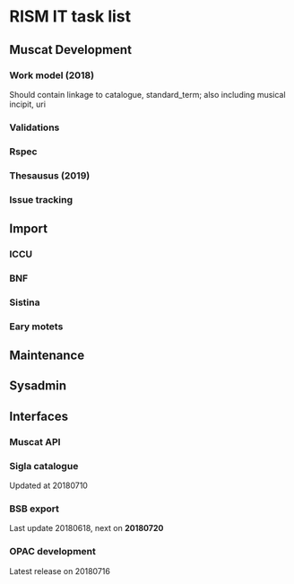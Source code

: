 # RISM IT task list  

## Muscat Development  
### Work model (2018)
Should contain linkage to catalogue, standard_term; also including musical incipit, uri

### Validations
### Rspec
### Thesausus (2019)
### Issue tracking  

## Import
### ICCU
### BNF
### Sistina
### Eary motets

## Maintenance  

## Sysadmin  

## Interfaces
### Muscat API
### Sigla catalogue
Updated at 20180710  

### BSB export
Last update 20180618, next on **20180720**

### OPAC development
Latest release on 20180716
